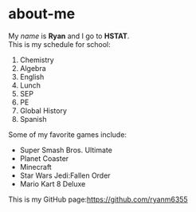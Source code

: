 # about-me

My _name_ is **Ryan** and I go to **HSTAT**.  
This is my schedule for school:  
1. Chemistry
2. Algebra
3. English
4. Lunch
5. SEP
6. PE
7. Global History
8. Spanish  
  
Some of my favorite games include:
* Super Smash Bros. Ultimate
* Planet Coaster
* Minecraft
* Star Wars Jedi:Fallen Order
* Mario Kart 8 Deluxe  
  
This is my GitHub page:https://github.com/ryanm6355